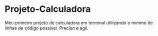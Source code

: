 # Projeto-Calculadora
Meu primeiro projeto de calculadora em terminal utilizando o mínimo de linhas de código possível. Preciso e agil.
